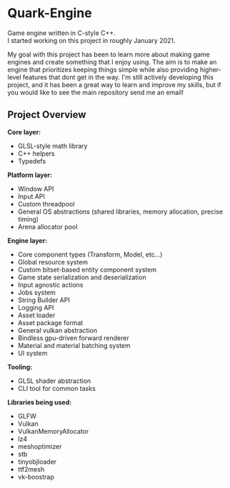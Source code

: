 # Quark-Engine
Game engine written in C-style C++.  
I started working on this project in roughly January 2021.

My goal with this project has been to learn more about making game engines and create something that I enjoy using.
The aim is to make an engine that prioritizes keeping things simple while also providing higher-level features that dont get in the way.
I'm still actively developing this project, and it has been a great way to learn and improve my skills, but if you would like to see the main repository send me an email!

## Project Overview
**Core layer:**
- GLSL-style math library
- C++ helpers
- Typedefs

**Platform layer:**
- Window API
- Input API
- Custom threadpool
- General OS abstractions (shared libraries, memory allocation, precise timing)
- Arena allocator pool

**Engine layer:**
- Core component types (Transform, Model, etc...)
- Global resource system
- Custom bitset-based entity component system
- Game state serialization and deserialization
- Input agnostic actions
- Jobs system
- String Builder API
- Logging API
- Asset loader
- Asset package format
- General vulkan abstraction
- Bindless gpu-driven forward renderer
- Material and material batching system
- UI system

**Tooling:**
- GLSL shader abstraction
- CLI tool for common tasks

**Libraries being used:**
- GLFW
- Vulkan
- VulkanMemoryAllocator
- lz4
- meshoptimizer
- stb
- tinyobjloader
- ttf2mesh
- vk-boostrap
